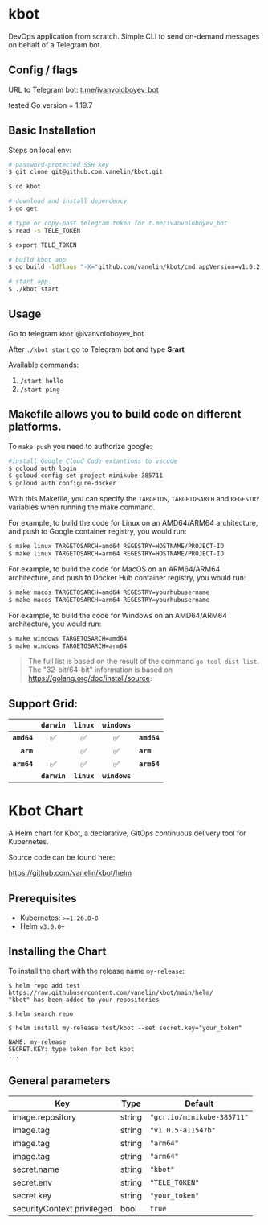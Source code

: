 # kbot

DevOps application from scratch.
Simple CLI to send on-demand messages on behalf of a Telegram bot.

## Config / flags

URL to Telegram bot: [t.me/ivanvoloboyev_bot](https://t.me/ivanvoloboyev_bot) 

tested Go version = 1.19.7 

## Basic Installation
Steps on local env:
```bash
# password-protected SSH key
$ git clone git@github.com:vanelin/kbot.git 

$ cd kbot

# download and install dependency
$ go get

# type or copy-past telegram token for t.me/ivanvoloboyev_bot
$ read -s TELE_TOKEN

$ export TELE_TOKEN

# build kbot app
$ go build -ldflags "-X="github.com/vanelin/kbot/cmd.appVersion=v1.0.2

# start app
$ ./kbot start
```
## Usage
Go to telegram `kbot` @ivanvoloboyev_bot

After `./kbot start` go to Telegram bot and type **Srart**

Available commands:

1. `/start hello`
2. `/start ping`

## Makefile allows you to build code on different platforms. 

To `make push` you need to authorize google:

```bash
#install Google Cloud Code extantions to vscode
$ gcloud auth login
$ gcloud config set project minikube-385711
$ gcloud auth configure-docker
```

With this Makefile, you can specify the `TARGETOS`, `TARGETOSARCH` and `REGESTRY` variables when running the make command. 

For example, to build the code for Linux on an AMD64/ARM64 architecture, and push to Google container registry, you would run:
```bash
$ make linux TARGETOSARCH=amd64 REGESTRY=HOSTNAME/PROJECT-ID
$ make linux TARGETOSARCH=arm64 REGESTRY=HOSTNAME/PROJECT-ID

```
For example, to build the code for MacOS on an ARM64/ARM64 architecture, and push to Docker Hub container registry, you would run:
```bash
$ make macos TARGETOSARCH=amd64 REGESTRY=yourhubusername
$ make macos TARGETOSARCH=arm64 REGESTRY=yourhubusername
```

For example, to build the code for Windows on an AMD64/ARM64 architecture, you would run:
```bash
$ make windows TARGETOSARCH=amd64
$ make windows TARGETOSARCH=arm64
```

> The full list is based on the result of the command `go tool dist list`. The "32-bit/64-bit" information is based on https://golang.org/doc/install/source.

## Support Grid:

|                   | `darwin` |  `linux` | `windows` |                   |
| ----------------: | :------: |  :-----: | :-------: | :---------------- |
| **`amd64`**       |  ✅      | ✅       | ✅         | **`amd64`**      |
| **`arm`**         |          | ✅       | ✅         | **`arm`**        |
| **`arm64`**       | ✅       | ✅       | ✅         | **`arm64`**      |
|  |  **`darwin`** | **`linux`** | **`windows`** |  |

# Kbot Chart
A Helm chart for Kbot, a declarative, GitOps continuous delivery tool for Kubernetes.

Source code can be found here:

https://github.com/vanelin/kbot/helm

## Prerequisites
- Kubernetes: `>=1.26.0-0`
- Helm `v3.0.0+`

## Installing the Chart

To install the chart with the release name `my-release`:

```console
$ helm repo add test https://raw.githubusercontent.com/vanelin/kbot/main/helm/
"kbot" has been added to your repositories

$ helm search repo

$ helm install my-release test/kbot --set secret.key="your_token"

NAME: my-release
SECRET.KEY: type token for bot kbot
...
```
## General parameters

| Key | Type | Default |
|-----|------|---------|
| image.repository | string | `"gcr.io/minikube-385711"` |
| image.tag | string | `"v1.0.5-a11547b"` |
| image.tag  | string | `"arm64"` |
| image.tag  | string | `"arm64"` | 
| secret.name  | string | `"kbot"` |
| secret.env  | string | `"TELE_TOKEN"` |
| secret.key  | string | `"your_token"` |
| securityContext.privileged | bool | `true` |


